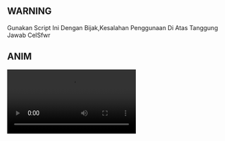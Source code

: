 ## WARNING
Gunakan Script Ini Dengan Bijak,Kesalahan Penggunaan Di Atas Tanggung Jawab CelSfwr
## ANIM
![Autoplaying GIF](https://telegra.ph/file/69f2fde4ab82096dff7e2.mp4)
